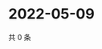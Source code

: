 # 2022-05-09

共 0 条

<!-- BEGIN WEIBO -->
<!-- 最后更新时间 Mon May 09 2022 18:22:17 GMT+0800 (China Standard Time) -->

<!-- END WEIBO -->
